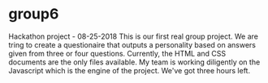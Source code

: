 # group6
Hackathon project - 08-25-2018
This is our first real group project. We are tring to create a questionaire that outputs a personality based on answers given from three or four questions.
Currently, the HTML and CSS documents are the only files available. My team is working diligently on the Javascript which is the engine of
the project. We've got three hours left.
